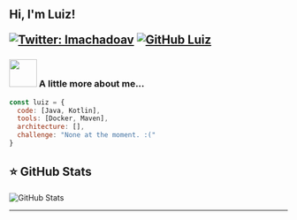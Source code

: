 <h2> Hi, I'm Luiz! 

</em></p>

[![Twitter: lmachadoav](https://img.shields.io/twitter/follow/lmachadoav?style=social)](https://twitter.com/lmachadoav)
[![GitHub Luiz](https://img.shields.io/github/followers/machadoav?label=follow&style=social)](https://github.com/machadoav)


### <img src="https://media.giphy.com/media/VgCDAzcKvsR6OM0uWg/giphy.gif" width="50"> A little more about me...  

```javascript
const luiz = {
  code: [Java, Kotlin],
  tools: [Docker, Maven],
  architecture: [],
  challenge: "None at the moment. :("
}
```

## ⭐ GitHub Stats

![GitHub Stats](https://github-readme-stats.vercel.app/api?username=machadoav&show_icons=true)

---
